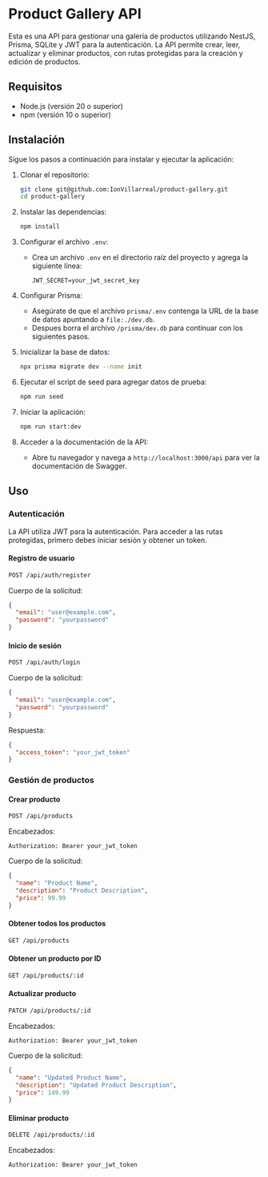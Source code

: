 
# Product Gallery API

Esta es una API para gestionar una galería de productos utilizando NestJS, Prisma, SQLite y JWT para la autenticación. La API permite crear, leer, actualizar y eliminar productos, con rutas protegidas para la creación y edición de productos.

## Requisitos

- Node.js (versión 20 o superior)
- npm (versión 10 o superior)

## Instalación

Sigue los pasos a continuación para instalar y ejecutar la aplicación:

1. Clonar el repositorio:
    ```bash
    git clone git@github.com:IonVillarreal/product-gallery.git
    cd product-gallery
    ```

2. Instalar las dependencias:
    ```bash
    npm install
    ```

3. Configurar el archivo `.env`:
    - Crea un archivo `.env` en el directorio raíz del proyecto y agrega la siguiente línea:
      ```plaintext
      JWT_SECRET=your_jwt_secret_key
      ```

4. Configurar Prisma:
    - Asegúrate de que el archivo `prisma/.env` contenga la URL de la base de datos apuntando a `file:./dev.db`.
    - Despues borra el archivo `/prisma/dev.db` para continuar con los siguientes pasos.

5. Inicializar la base de datos:
    ```bash
    npx prisma migrate dev --name init
    ```

6. Ejecutar el script de seed para agregar datos de prueba:
    ```bash
    npm run seed
    ```

7. Iniciar la aplicación:
    ```bash
    npm run start:dev
    ```

8. Acceder a la documentación de la API:
    - Abre tu navegador y navega a `http://localhost:3000/api` para ver la documentación de Swagger.
## Uso

### Autenticación

La API utiliza JWT para la autenticación. Para acceder a las rutas protegidas, primero debes iniciar sesión y obtener un token.

#### Registro de usuario
```bash
POST /api/auth/register
```
Cuerpo de la solicitud:
```json
{
  "email": "user@example.com",
  "password": "yourpassword"
}
```

#### Inicio de sesión
```bash
POST /api/auth/login
```
Cuerpo de la solicitud:
```json
{
  "email": "user@example.com",
  "password": "yourpassword"
}
```
Respuesta:
```json
{
  "access_token": "your_jwt_token"
}
```

### Gestión de productos

#### Crear producto
```bash
POST /api/products
```
Encabezados:
```plaintext
Authorization: Bearer your_jwt_token
```
Cuerpo de la solicitud:
```json
{
  "name": "Product Name",
  "description": "Product Description",
  "price": 99.99
}
```

#### Obtener todos los productos
```bash
GET /api/products
```

#### Obtener un producto por ID
```bash
GET /api/products/:id
```

#### Actualizar producto
```bash
PATCH /api/products/:id
```
Encabezados:
```plaintext
Authorization: Bearer your_jwt_token
```
Cuerpo de la solicitud:
```json
{
  "name": "Updated Product Name",
  "description": "Updated Product Description",
  "price": 149.99
}
```

#### Eliminar producto
```bash
DELETE /api/products/:id
```
Encabezados:
```plaintext
Authorization: Bearer your_jwt_token
```
